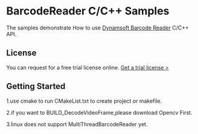 # BarcodeReader C/C++ Samples
The samples demonstrate How to use [Dynamsoft Barcode Reader](https://www.dynamsoft.com/Products/Dynamic-Barcode-Reader.aspx) C/C++ API.

## License
You can request for a free trial license online. [Get a trial license >](https://www.dynamsoft.com/CustomerPortal/Portal/Triallicense.aspx)

## Getting Started
1.use cmake to run CMakeList.txt to create project or makefile.

2.if you want to BUILD_DecodeVideoFrame,please download Opencv First.

3.linux does not support MultiThreadBarcodeReader yet. 
